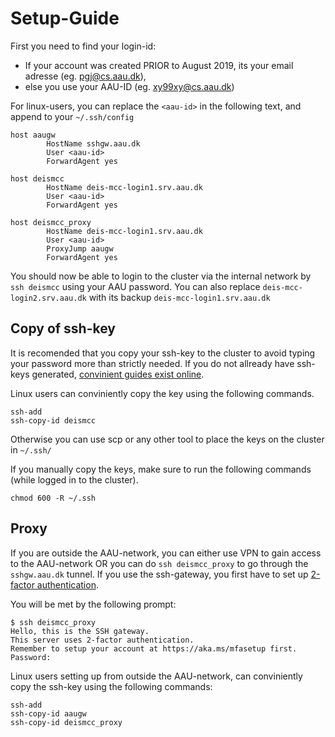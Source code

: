 # Setup-Guide

First you need to find your login-id:
  - If your account was created PRIOR to August 2019, its your email adresse (eg. pgj@cs.aau.dk), 
  - else you use your AAU-ID (eg. xy99xy@cs.aau.dk)
 

For linux-users, you can replace the `<aau-id>` in the following text, and append to your `~/.ssh/config`

```
host aaugw
        HostName sshgw.aau.dk
        User <aau-id>
        ForwardAgent yes

host deismcc
        HostName deis-mcc-login1.srv.aau.dk
        User <aau-id>
        ForwardAgent yes

host deismcc_proxy
        HostName deis-mcc-login1.srv.aau.dk
        User <aau-id>
        ProxyJump aaugw
        ForwardAgent yes
```

You should now be able to login to the cluster via the internal network by `ssh deismcc` using your AAU password.
You can also replace `deis-mcc-login2.srv.aau.dk` with its backup `deis-mcc-login1.srv.aau.dk`

## Copy of ssh-key
It is recomended that you copy your ssh-key to the cluster to avoid typing your password more than strictly needed.
If you do not allready have ssh-keys generated, [convinient guides exist online](https://help.github.com/en/github/authenticating-to-github/generating-a-new-ssh-key-and-adding-it-to-the-ssh-agent).

Linux users can conviniently copy the key using the following commands.
```
ssh-add
ssh-copy-id deismcc
```

Otherwise you can use scp or any other tool to place the keys on the cluster in `~/.ssh/`

If you manually copy the keys, make sure to run the following commands (while logged in to the cluster).
```
chmod 600 -R ~/.ssh
```

## Proxy
If you are outside the AAU-network, you can either use VPN to gain access to the AAU-network OR you can do `ssh deismcc_proxy` to go through the `sshgw.aau.dk` tunnel.
If you use the ssh-gateway, you first have to set up [2-factor authentication](https://www.en.its.aau.dk/instructions/Username+and+password/2-factor-authentication/).

You will be met by the following prompt:

```
$ ssh deismcc_proxy
Hello, this is the SSH gateway.
This server uses 2-factor authentication.
Remember to setup your account at https://aka.ms/mfasetup first.
Password: 
```

Linux users setting up from outside the AAU-network, can conviniently copy the ssh-key using the following commands:
```
ssh-add
ssh-copy-id aaugw
ssh-copy-id deismcc_proxy
```
